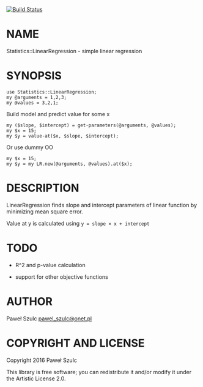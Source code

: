 [![Build Status](https://travis-ci.org/hipek8/p6-Statistics-LinearRegression.svg?branch=master)](https://travis-ci.org/hipek8/p6-Statistics-LinearRegression)

NAME
====

Statistics::LinearRegression - simple linear regression

SYNOPSIS
========

    use Statistics::LinearRegression;
    my @arguments = 1,2,3;
    my @values = 3,2,1;

Build model and predict value for some x

    my ($slope, $intercept) = get-parameters(@arguments, @values);
    my $x = 15;
    my $y = value-at($x, $slope, $intercept);

Or use dummy OO

    my $x = 15;
    my $y = my LR.new(@arguments, @values).at($x);

DESCRIPTION
===========

LinearRegression finds slope and intercept parameters of linear function by minimizing mean square error.

Value at y is calculated using `y = slope × x + intercept`

TODO
====

  * R^2 and p-value calculation 

  * support for other objective functions

AUTHOR
======

Paweł Szulc <pawel_szulc@onet.pl>

COPYRIGHT AND LICENSE
=====================

Copyright 2016 Paweł Szulc

This library is free software; you can redistribute it and/or modify it under the Artistic License 2.0.

